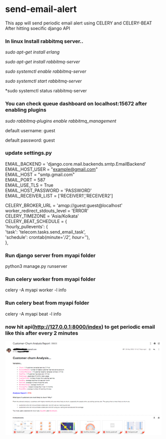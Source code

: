 # send-email-alert
This app will send periodic email alert using CELERY and CELERY-BEAT After hitting soecific django API 

### In linux Install rabbitmq server..

*sudo apt-get install erlang*      

*sudo apt-get install rabbitmq-server*

*sudo systemctl enable rabbitmq-server*  

*sudo systemctl start rabbitmq-server*

*sudo systemctl status rabbitmq-server

### You can check queue dashboard on localhost:15672 after enabling plugins

*sudo rabbitmq-plugins enable rabbitmq_management*

default username: guest

default password: guest

### update settings.py

EMAIL_BACKEND = 'django.core.mail.backends.smtp.EmailBackend'<br />
EMAIL_HOST_USER = "example@gmail.com" &emsp; <!--- put your email here. ---> <br />
EMAIL_HOST = "smtp.gmail.com"<br />
EMAIL_PORT = 587<br />
EMAIL_USE_TLS = True<br />
EMAIL_HOST_PASSWORD = 'PASSWORD' &emsp;<!--- put your email password here.)---><br />
EMAIL_RECEIVER_LIST = ['RECEIVER1','RECEIVER2']<br />


CELERY_BROKER_URL = 'amqp://guest:guest@localhost'<br />
worker_redirect_stdouts_level = 'ERROR'<br />
CELERY_TIMEZONE = 'Asia/Kolkata'<br />
CELERY_BEAT_SCHEDULE = {<br />
                'hourly_pullevents': {<br />
                             'task': 'telecom.tasks.send_email_task',<br />
                                      'schedule': crontab(minute='*/2', hour='*'), &emsp; <!--- This will send email after every 2 min.---><br />
                                      },

### Run django server from myapi folder<br />
python3 manage.py runserver

### Run celery worker from myapi folder<br />
celery -A myapi worker -l info

### Run celery beat from myapi folder <br />
celery -A myapi beat -l info

### now hit api(http://127.0.0.1:8000/index) to get periodic email like this after every 2 minutes
![mail snapshot](customer_churn.png)


